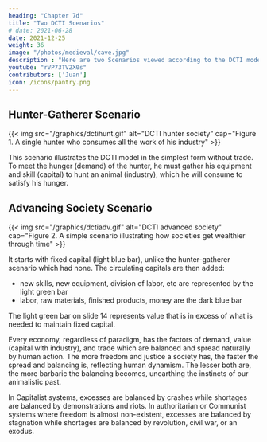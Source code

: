 ```yaml
---
heading: "Chapter 7d"
title: "Two DCTI Scenarios"
# date: 2021-06-28
date: 2021-12-25
weight: 36
image: "/photos/medieval/cave.jpg"
description : "Here are two Scenarios viewed according to the DCTI model"
youtube: "rVP73TV2X0s"
contributors: ['Juan']
icon: /icons/pantry.png
---
```



<!-- http://humanityframework.files.wordpress.com/2013/11/cognition.gif -->

## Hunter-Gatherer Scenario

{{< img src="/graphics/dctihunt.gif" alt="DCTI hunter society" cap="Figure 1. A single hunter who consumes all the work of his industry" >}}

This scenario illustrates the DCTI model in the simplest form without trade. To meet the hunger (demand) of the hunter, he must gather his equipment and skill (capital) to hunt an animal (industry), which he will consume to satisfy his hunger.


## Advancing Society Scenario

{{< img src="/graphics/dctiadv.gif" alt="DCTI advanced society" cap="Figure 2. A simple scenario illustrating how societies get wealthier through time" >}}


It starts with fixed capital (light blue bar), unlike the hunter-gatherer scenario which had none. The circulating capitals are then added:
- new skills, new equipment, division of labor, etc are represented by the light green bar
- labor, raw materials, finished products, money are the dark blue bar

The light green bar on slide 14 represents value that is in excess of what is needed to maintain fixed capital.


<!-- ## Debt Scenario

Let us create a town scenario wherein a baker sees a daily demand for cakes but, naturally, is unsure of the exact kind, quantity, or price demanded by the market. Nevertheless, he follows his dharma and uses his own capital, made up of 1 unit of oven rental at $1, 1 unit of ingredients at $1, and 1 unit of his own skill at $1 (which represents his desired wage and profit), to bake one cake which he will use to enter the market to sell at a natural price of $3 (Figure 3A). We assume, like most businesses, that his first attempt to sell it will be a failure. His failure, however, will give him new insights on the effectual demand of the market. Keeping with his dharma, he tries again in a new iteration, borrowing $2 to replenish his capital and modifying the cake to meet the effectual demand. This time we assume he successfully sells his cake, earning enough to replenish his capital and reduce his debt by $1 (Figure 3B).

<figcaption>Figure 3A (left) and 3B (right). The demand, capital, industry, and trade of cakes in a town</figcaption>
 -->

Every economy, regardless of paradigm, has the factors of demand, value (capital with industry), and trade which are balanced and spread naturally by human action. The more freedom and justice a society has, the faster the spread and balancing is, reflecting human dynamism. The lesser both are, the more barbaric the balancing becomes, unearthing the instincts of our animalistic past. 

In Capitalist systems, excesses are balanced by crashes while shortages are balanced by demonstrations and riots. In authoritarian or Communist systems where freedom is almost non-existent, excesses are balanced by stagnation while shortages are balanced by revolution, civil war, or an exodus.

